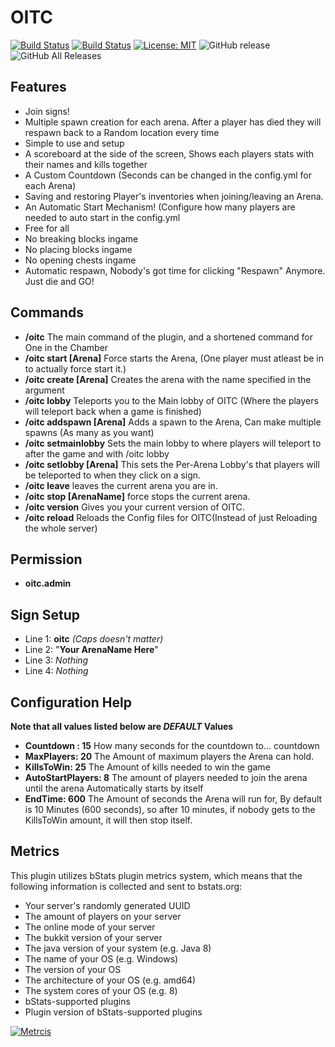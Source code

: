 # OITC

[![Build Status](https://travis-ci.com/ursinn/Spigot-OITC.svg?branch=master)](https://travis-ci.com/ursinn/Spigot-OITC)
[![Build Status](https://ci.filli-it.ch/job/ursinn/job/Spigot-OITC/job/master/badge/icon)](https://ci.filli-it.ch/job/ursinn/job/Spigot-OITC/job/master/)
[![License: MIT](https://img.shields.io/badge/License-MIT-green.svg)](https://opensource.org/licenses/MIT)
![GitHub release](https://img.shields.io/github/release/ursinn/Spigot-OITC.svg)
![GitHub All Releases](https://img.shields.io/github/downloads/ursinn/Spigot-OITC/total.svg)

## **Features**
* Join signs!
* Multiple spawn creation for each arena. After a player has died they will respawn back to a Random location every time
* Simple to use and setup
* A scoreboard at the side of the screen, Shows each players stats with their names and kills together
* A Custom Countdown (Seconds can be changed in the config.yml for each Arena)
* Saving and restoring Player's inventories when joining/leaving an Arena.
* An Automatic Start Mechanism! (Configure how many players are needed to auto start in the config.yml
* Free for all
* No breaking blocks ingame
* No placing blocks ingame
* No opening chests ingame
* Automatic respawn, Nobody's got time for clicking "Respawn" Anymore. Just die and GO!

## **Commands**
* **/oitc** The main command of the plugin, and a shortened command for One in the Chamber
* **/oitc start [Arena]** Force starts the Arena, (One player must atleast be in to actually force start it.)
* **/oitc create [Arena]** Creates the arena with the name specified in the argument
* **/oitc lobby** Teleports you to the Main lobby of OITC (Where the players will teleport back when a game is finished)
* **/oitc addspawn [Arena]** Adds a spawn to the Arena, Can make multiple spawns (As many as you want)
* **/oitc setmainlobby** Sets the main lobby to where players will teleport to after the game and with /oitc lobby
* **/oitc setlobby [Arena]** This sets the Per-Arena Lobby's that players will be teleported to when they click on a sign.
* **/oitc leave** leaves the current arena you are in.
* **/oitc stop [ArenaName]** force stops the current arena.
* **/oitc version** Gives you your current version of OITC.
* **/oitc reload** Reloads the Config files for OITC(Instead of just Reloading the whole server) 

## **Permission**
* **oitc.admin**

## **Sign Setup**
* Line 1: **oitc** _(Caps doesn't matter)_
* Line 2: "**Your ArenaName Here**"
* Line 3: _Nothing_
* Line 4: _Nothing_

## **Configuration Help**
**Note that all values listed below are _DEFAULT_ Values**
* **Countdown : 15** How many seconds for the countdown to... countdown
* **MaxPlayers: 20** The Amount of maximum players the Arena can hold.
* **KillsToWin: 25** The Amount of kills needed to win the game
* **AutoStartPlayers: 8** The amount of players needed to join the arena until the arena Automatically starts by itself
* **EndTime: 600** The Amount of seconds the Arena will run for, By default is 10 Minutes (600 seconds), so after 10 minutes, if nobody gets to the KillsToWin amount, it will then stop itself.

## **Metrics**
This plugin utilizes bStats plugin metrics system, which means that the following information is collected and sent to bstats.org:
* Your server's randomly generated UUID
* The amount of players on your server
* The online mode of your server
* The bukkit version of your server
* The java version of your system (e.g. Java 8)
* The name of your OS (e.g. Windows)
* The version of your OS
* The architecture of your OS (e.g. amd64)
* The system cores of your OS (e.g. 8)
* bStats-supported plugins
* Plugin version of bStats-supported plugins

[![Metrcis](https://bstats.org/signatures/bukkit/OITC.svg)](https://bstats.org/plugin/bukkit/OITC)
